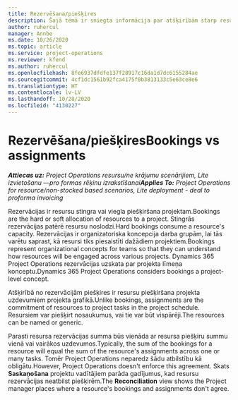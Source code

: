 ```yaml
---
title: Rezervēšana/piešķires
description: Šajā tēmā ir sniegta informācija par atšķirībām starp resursu rezervācijām un resursu piešķirēm.
author: ruhercul
manager: Annbe
ms.date: 10/26/2020
ms.topic: article
ms.service: project-operations
ms.reviewer: kfend
ms.author: ruhercul
ms.openlocfilehash: 8fe6937dfdfe137f28917c16da1d7dc6155284ae
ms.sourcegitcommit: 4cf1dc1561b92fca4175f0b3813133c5e63ce8e6
ms.translationtype: HT
ms.contentlocale: lv-LV
ms.lasthandoff: 10/28/2020
ms.locfileid: "4130227"
---
```

# <a name="bookings-vs-assignments"></a><span data-ttu-id="4caca-103">Rezervēšana/piešķires</span><span class="sxs-lookup"><span data-stu-id="4caca-103">Bookings vs assignments</span></span>

<span data-ttu-id="4caca-104">_**Attiecas uz:** Project Operations resursu/ne krājumu scenārijiem, Lite izvietošanu —pro formas rēķinu izrakstīšanai_</span><span class="sxs-lookup"><span data-stu-id="4caca-104">_**Applies To:** Project Operations for resource/non-stocked based scenarios, Lite deployment - deal to proforma invoicing_</span></span>

<span data-ttu-id="4caca-105">Rezervācijas ir resursu stingra vai viegla piešķiršana projektam.</span><span class="sxs-lookup"><span data-stu-id="4caca-105">Bookings are the hard or soft allocation of resources to a project.</span></span> <span data-ttu-id="4caca-106">Stingrās rezervācijas patērē resursu noslodzi.</span><span class="sxs-lookup"><span data-stu-id="4caca-106">Hard bookings consume a resource's capacity.</span></span> <span data-ttu-id="4caca-107">Rezervācijas ir organizatoriska koncepcija darba grupām, lai tās varētu saprast, kā resursi tiks piesaistīti dažādiem projektiem.</span><span class="sxs-lookup"><span data-stu-id="4caca-107">Bookings represent organizational concepts for teams so that they can understand how resources will be engaged across various projects.</span></span> <span data-ttu-id="4caca-108">Dynamics 365 Project Operations rezervācijas uzskata par projekta līmeņa konceptu.</span><span class="sxs-lookup"><span data-stu-id="4caca-108">Dynamics 365 Project Operations considers bookings a project-level concept.</span></span> 

<span data-ttu-id="4caca-109">Atšķirībā no rezervācijām piešķires ir resursu piešķiršana projekta uzdevumiem projekta grafikā.</span><span class="sxs-lookup"><span data-stu-id="4caca-109">Unlike bookings, assignments are the commitment of resources to project tasks in the project schedule.</span></span> <span data-ttu-id="4caca-110">Resursiem var piešķirt nosaukumus, vai tie var būt vispārēji.</span><span class="sxs-lookup"><span data-stu-id="4caca-110">The resources can be named or generic.</span></span> 

<span data-ttu-id="4caca-111">Parasti resursa rezervācijas summa būs vienāda ar resursa piešķiru summu vienā vai vairākos uzdevumos.</span><span class="sxs-lookup"><span data-stu-id="4caca-111">Typically, the sum of the bookings for a resource will equal the sum of the resource's assignments across one or many tasks.</span></span> <span data-ttu-id="4caca-112">Tomēr Project Operations neparedz šādu atbilstību kā obligātu.</span><span class="sxs-lookup"><span data-stu-id="4caca-112">However, Project Operations doesn't enforce this agreement.</span></span> <span data-ttu-id="4caca-113">Skats **Saskaņošana** projektu vadītājiem parāda gadījumus, kad resursu rezervācijas neatbilst piešķirēm.</span><span class="sxs-lookup"><span data-stu-id="4caca-113">The **Reconciliation** view shows the Project manager places where a resource's bookings and assignments don't agree.</span></span>
